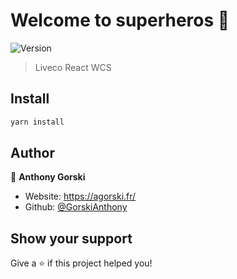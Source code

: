 # Welcome to superheros 👋

![Version](https://img.shields.io/badge/version-1.0.0-blue.svg?cacheSeconds=2592000)

> Liveco React WCS

## Install

```sh
yarn install
```

## Author

👤 **Anthony Gorski**

-   Website: https://agorski.fr/
-   Github: [@GorskiAnthony](https://github.com/GorskiAnthony)

## Show your support

Give a ⭐️ if this project helped you!
